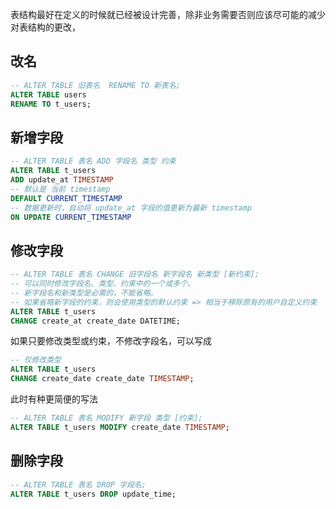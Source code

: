 表结构最好在定义的时候就已经被设计完善，除非业务需要否则应该尽可能的减少对表结构的更改，



## 改名

```sql
-- ALTER TABLE 旧表名  RENAME TO 新表名;
ALTER TABLE users 
RENAME TO t_users;
```



## 新增字段

```sql
-- ALTER TABLE 表名 ADD 字段名 类型 约束
ALTER TABLE t_users 
ADD update_at TIMESTAMP
-- 默认是 当前 timestamp
DEFAULT CURRENT_TIMESTAMP
-- 数据更新时，自动将 update_at 字段的值更新为最新 timestamp
ON UPDATE CURRENT_TIMESTAMP
```



## 修改字段

```sql
-- ALTER TABLE 表名 CHANGE 旧字段名 新字段名 新类型 [新约束];
-- 可以同时修改字段名、类型、约束中的一个或多个。
-- 新字段名和新类型是必需的，不能省略。
-- 如果省略新字段的约束，则会使用类型的默认约束 => 相当于移除原有的用户自定义约束
ALTER TABLE t_users 
CHANGE create_at create_date DATETIME;
```



如果只要修改类型或约束，不修改字段名，可以写成

```sql
-- 仅修改类型
ALTER TABLE t_users 
CHANGE create_date create_date TIMESTAMP;
```

此时有种更简便的写法

```sql
-- ALTER TABLE 表名 MODIFY 新字段 类型 [约束];
ALTER TABLE t_users MODIFY create_date TIMESTAMP;
```



## 删除字段

```sql
-- ALTER TABLE 表名 DROP 字段名;
ALTER TABLE t_users DROP update_time;
```

